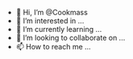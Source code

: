 - 👋 Hi, I’m @Cookmass
- 👀 I’m interested in ...
- 🌱 I’m currently learning ...
- 💞️ I’m looking to collaborate on ...
- 📫 How to reach me ...

<!---
Cookmass/Cookmass is a ✨ special ✨ repository because its `README.md` (this file) appears on your GitHub profile.
You can click the Preview link to take a look at your changes.
--->
